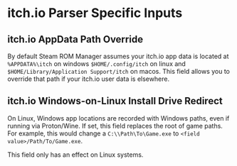 # itch.io Parser Specific Inputs

## itch.io AppData Path Override

By default Steam ROM Manager assumes your itch.io app data is located at `%APPDATA%\itch` on windows `$HOME/.config/itch` on linux and `$HOME/Library/Application Support/itch` on macos.
This field allows you to override that path if your itch.io user data is elsewhere.

## itch.io Windows-on-Linux Install Drive Redirect

On Linux, Windows app locations are recorded with Windows paths, even if running via Proton/Wine. If set, this field replaces the root of game paths.
For example, this would change a `C:\\Path\To\Game.exe` to `<field value>/Path/To/Game.exe`.

This field only has an effect on Linux systems.
